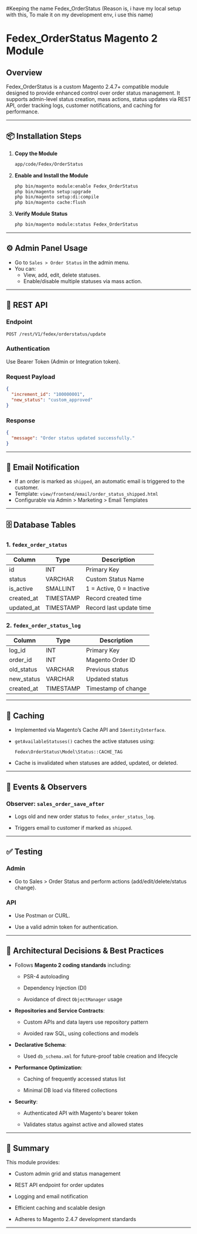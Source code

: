 #Keeping the name Fedex_OrderStatus (Reason is, i have my local setup with this, To male it on my development env, i use this name)
# Fedex_OrderStatus Magento 2 Module

## Overview

Fedex_OrderStatus is a custom Magento 2.4.7+ compatible module designed to provide enhanced control over order status management. It supports admin-level status creation, mass actions, status updates via REST API, order tracking logs, customer notifications, and caching for performance.

---

## 📦 Installation Steps

1. **Copy the Module**
   ```bash
   app/code/Fedex/OrderStatus
   ```

2. **Enable and Install the Module**
   ```bash
   php bin/magento module:enable Fedex_OrderStatus
   php bin/magento setup:upgrade
   php bin/magento setup:di:compile
   php bin/magento cache:flush
   ```

3. **Verify Module Status**
   ```bash
   php bin/magento module:status Fedex_OrderStatus
   ```

---

## ⚙️ Admin Panel Usage

- Go to `Sales > Order Status` in the admin menu.
- You can:
  - View, add, edit, delete statuses.
  - Enable/disable multiple statuses via mass action.

---

## 🔌 REST API

### Endpoint

```
POST /rest/V1/fedex/orderstatus/update
```

### Authentication

Use Bearer Token (Admin or Integration token).

### Request Payload

```json
{
  "increment_id": "100000001",
  "new_status": "custom_approved"
}
```

### Response

```json
{
  "message": "Order status updated successfully."
}
```

---

## 📧 Email Notification

- If an order is marked as `shipped`, an automatic email is triggered to the customer.
- Template: `view/frontend/email/order_status_shipped.html`
- Configurable via Admin > Marketing > Email Templates

---

## 🗄️ Database Tables

### 1. `fedex_order_status`

| Column     | Type     | Description              |
|------------|----------|--------------------------|
| id         | INT      | Primary Key              |
| status     | VARCHAR  | Custom Status Name       |
| is_active  | SMALLINT | 1 = Active, 0 = Inactive |
| created_at | TIMESTAMP| Record created time      |
| updated_at | TIMESTAMP| Record last update time  |

### 2. `fedex_order_status_log`

| Column      | Type     | Description               |
|-------------|----------|---------------------------|
| log_id      | INT      | Primary Key               |
| order_id    | INT      | Magento Order ID          |
| old_status  | VARCHAR  | Previous status           |
| new_status  | VARCHAR  | Updated status            |
| created_at  | TIMESTAMP| Timestamp of change       |

---

## 🚀 Caching

- Implemented via Magento’s Cache API and `IdentityInterface`.

- `getAvailableStatuses()` caches the active statuses using:

  `Fedex\OrderStatus\Model\Status::CACHE_TAG`

- Cache is invalidated when statuses are added, updated, or deleted.

---

## 🔁 Events & Observers

### Observer: `sales_order_save_after`

- Logs old and new order status to `fedex_order_status_log`.

- Triggers email to customer if marked as `shipped`.

---

## ✅ Testing

### Admin

- Go to Sales > Order Status and perform actions (add/edit/delete/status change).

### API

- Use Postman or CURL.

- Use a valid admin token for authentication.

---

## 🧠 Architectural Decisions & Best Practices

- Follows **Magento 2 coding standards** including:

  - PSR-4 autoloading

  - Dependency Injection (DI)

  - Avoidance of direct `ObjectManager` usage

- **Repositories and Service Contracts**:

  - Custom APIs and data layers use repository pattern

  - Avoided raw SQL, using collections and models

- **Declarative Schema**:

  - Used `db_schema.xml` for future-proof table creation and lifecycle

- **Performance Optimization**:

  - Caching of frequently accessed status list

  - Minimal DB load via filtered collections

- **Security**:

  - Authenticated API with Magento's bearer token

  - Validates status against active and allowed states

---

## 📄 Summary

This module provides:

- Custom admin grid and status management

- REST API endpoint for order updates

- Logging and email notification

- Efficient caching and scalable design

- Adheres to Magento 2.4.7 development standards

---


